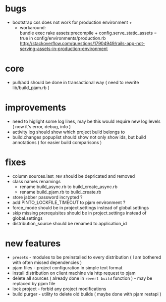 # bugs
- bootstrap css does not work for production environment +
	- workaround:  
	bundle exec rake assets:precompile + config.serve_static_assets = true in config/environments/production.rb 
	http://stackoverflow.com/questions/17904949/rails-app-not-serving-assets-in-production-environment

# core
- pull/add should be done in transactional way ( need to rewrite lib/build_pjam.rb )

# improvements
- need to higlight some log lines, may be this would require new log levels ( now it's error, debug, info )
- activity log should show which project build belongs to 
- build.changes popuplist should show not only show ids, but build annotations  ( for easier build comparisons )

# fixes
- column sources.last_rev should be depricated and removed
- class names renamings
	- rename build_async.rb to build_create_async.rb
	- rename build_pjam.rb to build_create.rb
- store jabber password incrypted ? 
- add PINTO_LOCKFILE_TIMEOUT to pjam environment ?
- force_mode should be in project.settings instead of global.settings
- skip missing prerequisites should be in project.settings instead of global.settings
- distribution_source should be renamed to application_id

# new features
- `presets` - modules to be preinstalled to every distribution ( I am bothered with often missed dependencies )
- pjam files - project configuration in simple text format
- install distribution on client machine via http request to pjam
- delete all sources ( already done  in `revert build` function ) - may be replaced by pjam file
- lock project - forbid any project modifications
- build purger - utility to delete old builds ( maybe done with pjam restapi )



